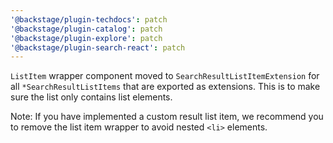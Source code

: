 ```yaml
---
'@backstage/plugin-techdocs': patch
'@backstage/plugin-catalog': patch
'@backstage/plugin-explore': patch
'@backstage/plugin-search-react': patch
---
```


`ListItem` wrapper component moved to `SearchResultListItemExtension` for all `*SearchResultListItems` that are exported as extensions. This is to make sure the list only contains list elements.

Note: If you have implemented a custom result list item, we recommend you to remove the list item wrapper to avoid nested `<li>` elements.
